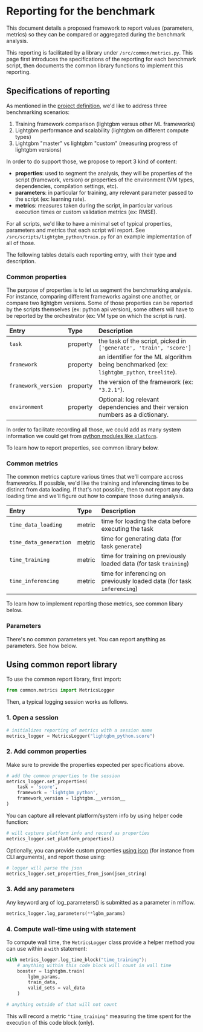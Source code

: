 # Reporting for the benchmark

This document details a proposed framework to report values (parameters, metrics) so they can be compared or aggregated during the benchmark analysis.

This reporting is facilitated by a library under `/src/common/metrics.py`. This page first introduces the specifications of the reporting for each benchmark script, then documents the common library functions to implement this reporting.

## Specifications of reporting

As mentioned in the [project definition](../lightgbm-benchmark-project.md), we'd like to address three benchmarking scenarios:
1. Training framework comparison (lightgbm versus other ML frameworks)
2. Lightgbm performance and scalability (lightgbm on different compute types)
3. Lightgbm "master" vs lightgbm "custom" (measuring progress of lightgbm versions)

In order to do support those, we propose to report 3 kind of content:
- **properties**: used to segment the analysis, they will be properties of the script (framework, version) or properties of the environment (VM types, dependencies, compilation settings, etc).
- **parameters**: in particular for training, any relevant parameter passed to the script (ex: learning rate).
- **metrics**: measures taken during the script, in particular various execution times or custom validation metrics (ex: RMSE).

For all scripts, we'd like to have a minimal set of typical properties, parameters and metrics that each script will report. See `/src/scripts/lightgbm_python/train.py` for an example implementation of all of those.

The following tables details each reporting entry, with their type and description.

### Common properties

The purpose of properties is to let us segment the benchmarking analysis. For instance, comparing different frameworks against one another, or compare two lightgbm versions. Some of those properties can be reported by the scripts themselves (ex: python api version), some others will have to be reported by the orchestrator (ex: VM type on which the script is run).

| Entry | Type | Description |
| :-- | :-- | :-- |
| `task` | property | the task of the script, picked in  ` ['generate', 'train', 'score']` |
| `framework` | property | an identifier for the ML algorithm being benchmarked (ex: `lightgbm_python`, `treelite`). |
| `framework_version` | property | the version of the framework (ex: `"3.2.1"`). |
| `environment` | property | Optional: log relevant dependencies and their version numbers as a dictionary. |

In order to facilitate recording all those, we could add as many system information we could get from [python modules like `platform`](https://www.geeksforgeeks.org/get-your-system-information-using-python-script/).

To learn how to report properties, see common library below.

### Common metrics

The common metrics capture various times that we'll compare accross frameworks. If possible, we'd like the training and inferencing times to be distinct from data loading. If that's not possible, then to not report any data loading time and we'll figure out how to compare those during analysis.

| Entry | Type | Description |
| :-- | :-- | :-- |
| `time_data_loading` | metric | time for loading the data before executing the task |
| `time_data_generation` | metric | time for generating data (for task `generate`) |
| `time_training` | metric | time for training on previously loaded data (for task `training`) |
| `time_inferencing` | metric | time for inferencing on previously loaded data (for task `inferencing`) |

To learn how to implement reporting those metrics, see common libary below.

### Parameters

There's no common parameters yet. You can report anything as parameters. See how below.

## Using common report library

To use the common report library, first import:

```python
from common.metrics import MetricsLogger
```

Then, a typical logging session works as follows.

### 1. Open a session

```python
# initializes reporting of metrics with a session name
metrics_logger = MetricsLogger("lightgbm_python.score")
```

### 2. Add common properties

Make sure to provide the properties expected per specifications above.

```python
# add the common properties to the session
metrics_logger.set_properties(
    task = 'score',
    framework = 'lightgbm_python',
    framework_version = lightgbm.__version__
)
```

You can capture all relevant platform/system info by using helper code function:

```python
# will capture platform info and record as properties
metrics_logger.set_platform_properties()
```

Optionally, you can provide custom properties [using json](https://www.scaler.com/topics/how-to-open-json-file-in-python/) (for instance from CLI arguments), and report those using:

```python
# logger will parse the json
metrics_logger.set_properties_from_json(json_string)
```

### 3. Add any parameters

Any keyword arg of log_parameters() is submitted as a parameter in mlflow.

```python
metrics_logger.log_parameters(**lgbm_params)
```

### 4. Compute wall-time using with statement

To compute wall time, the `MetricsLogger` class provide a helper method you can use within a `with` statement:

```python
with metrics_logger.log_time_block("time_training"):
    # anything within this code block will count in wall time
    booster = lightgbm.train(
        lgbm_params,
        train_data,
        valid_sets = val_data
    )

# anything outside of that will not count
```

This will record a metric `"time_training"` measuring the time spent for the execution of this code block (only).
